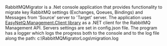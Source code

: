 RabbitMQMigrator is a .Net console application that provides functionality to migrate key RabbitMQ settings (Exchanges, Qoeues, Bindings) and Messages from 'Source' server to 'Target' server. 
The application uses [EasyNetQ.Management.Client library](https://github.com/EasyNetQ/EasyNetQ.Management.Client) as a .NET client for the RabbitMQ Management API. 
Servers settings are set in config.json file. 
The program has a logger which logs the progress both to the console and to the log file along the path: c:\RabbitMQMigratorLogs\migration.log 
